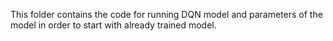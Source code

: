 This folder contains the code for running DQN model and parameters of the model in order to start with already trained model. 
